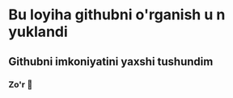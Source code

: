 #    Bu loyiha githubni o'rganish u n yuklandi
##   Githubni imkoniyatini yaxshi tushundim
###  Zo'r 👏
####

